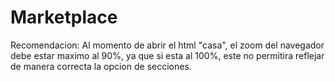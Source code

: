 # Marketplace
Recomendacion: Al momento de abrir el html "casa", el zoom del navegador debe estar maximo al 90%, ya que si esta al 100%, 
este no permitira reflejar de manera correcta la opcion de secciones.
